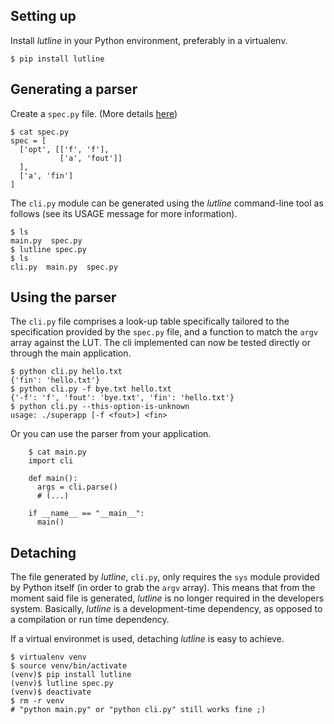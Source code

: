 ## Setting up

Install *lutline* in your Python environment, preferably in a virtualenv.

    $ pip install lutline

## Generating a parser
Create a `spec.py` file. (More details [here](specfile.html))

    $ cat spec.py
    spec = [
      ['opt', [['f', 'f'],
               ['a', 'fout']]
      ],
      ['a', 'fin']
    ]

The `cli.py` module can be generated using the *lutline* command-line tool as
follows (see its USAGE message for more information).

    $ ls
    main.py  spec.py
    $ lutline spec.py
    $ ls
    cli.py  main.py  spec.py

## Using the parser
The `cli.py` file comprises a look-up table specifically tailored to the
specification provided by the `spec.py` file, and a function to match the
`argv` array against the LUT. The cli implemented can now be tested directly or
through the main application.

    $ python cli.py hello.txt
    {'fin': 'hello.txt'}
    $ python cli.py -f bye.txt hello.txt
    {'-f': 'f', 'fout': 'bye.txt', 'fin': 'hello.txt'}
    $ python cli.py --this-option-is-unknown
    usage: ./superapp [-f <fout>] <fin>

Or you can use the parser from your application.

        $ cat main.py
        import cli

        def main():
          args = cli.parse()
          # (...)

        if __name__ == "__main__":
          main()

## Detaching
The file generated by *lutline*, `cli.py`, only requires the `sys` module
provided by Python itself (in order to grab the `argv` array). This means that
from the moment said file is generated, *lutline* is no longer required in the
developers system. Basically, *lutline* is a development-time dependency, as
opposed to a compilation or run time dependency.

If a virtual environmet is used, detaching *lutline* is easy to achieve.

    $ virtualenv venv
    $ source venv/bin/activate
    (venv)$ pip install lutline
    (venv)$ lutline spec.py
    (venv)$ deactivate
    $ rm -r venv
    # "python main.py" or "python cli.py" still works fine ;)
